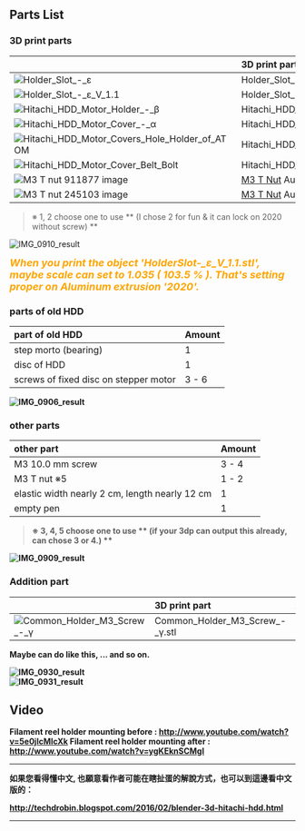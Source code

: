 ## Parts List

### 3D print parts

|         | 3D print part | Amount |
| :------ | :------------ | :----- |
| ![Holder_Slot_-_ε][Holder_Slot_-_ε] | Holder_Slot_-_ε.stl                                         ※1 | 1 |
| ![Holder_Slot_-_ε_V_1.1][Holder_Slot_-_ε_V_1.1] | Holder_Slot_-_ε_V_1.1.stl                       ※2 | 1 |
| ![Hitachi_HDD_Motor_Holder_-_β][Hitachi_HDD_Motor_Holder_-_β] | Hitachi_HDD_Motor_Holder_-_β.stl      | 1 |
| ![Hitachi_HDD_Motor_Cover_-_α][Hitachi_HDD_Motor_Cover_-_α] | Hitachi_HDD_Motor_Cover_-_α.stl         | 1 |
| ![Hitachi_HDD_Motor_Covers_Hole_Holder_of_ATOM][Hitachi_HDD_Motor_Covers_Hole_Holder_of_ATOM] | Hitachi_HDD_Motor_Covers_Hole_Holder_of_ATOM.stl  | 1 |
| ![Hitachi_HDD_Motor_Cover_Belt_Bolt][Hitachi_HDD_Motor_Cover_Belt_Bolt] | Hitachi_HDD_Motor_Cover_Belt_Bolt.stl                     | 2 |
| ![M3 T nut 911877 image][M3 T nut 911877 image] | [M3 T Nut][M3 T nut 911877] Author: [maso27][M3 T nut 911877 author]          ※3 | 1 - 2 |
| ![M3 T nut 245103 image][M3 T nut 245103 image] | [M3 T Nut][M3 T nut 245103] Author: [CaptainObvious][M3 T nut 245103 author]  ※4 | 1 - 2 |

> ※ 1, 2 choose one to use ** (I chose 2 for fun & it can lock on 2020 without screw) **

![IMG_0910_result][IMG_0910_result]

<FONT COLOR="orange" SIZE="4px"><B><I> 
When you print the object 'HolderSlot-_ε_V_1.1.stl', maybe scale can set to 1.035 ( 103.5 % ). That's setting proper on Aluminum extrusion '2020'.
</I><B></FONT> 


### parts of old HDD

| part of old HDD | Amount |
| :-------------- | :----- |
| step morto (bearing) | 1 |
| disc of HDD          | 1 |
| screws of fixed disc on stepper motor | 3 - 6 |

![IMG_0906_result][IMG_0906_result]

### other parts

| other part | Amount |
| :--------- | :----- |
| M3 10.0 mm screw       | 3 - 4 |
| M3 T nut           ※5 | 1 - 2 |
| elastic width nearly 2 cm, length nearly 12 cm | 1     |
| empty pen              | 1     |

> ※ 3, 4, 5 choose one to use ** (if your 3dp can output this already, can chose 3 or 4.)  **

![IMG_0909_result][IMG_0909_result]


### Addition part

|         | 3D print part | Amount |
| :------ | :------------ | :----- |
| ![Common_Holder_M3_Screw_-_γ][Common_Holder_M3_Screw_-_γ] | Common_Holder_M3_Screw_-_γ.stl | 1 - 2 |

Maybe can do like this, ... and so on.

![IMG_0930_result][IMG_0930_result] <br>
![IMG_0931_result][IMG_0931_result] <br>


## Video

Filament reel holder mounting before : http://www.youtube.com/watch?v=5e0jlcMIcXk
Filament reel holder mounting after : http://www.youtube.com/watch?v=ygKEknSCMgI

----
如果您看得懂中文, 也願意看作者可能在瞎扯蛋的解說方式，也可以到這邊看中文版的：

http://techdrobin.blogspot.com/2016/02/blender-3d-hitachi-hdd.html


----
[Holder_Slot_-_ε]: https://thingiverse-production-new.s3.amazonaws.com/renders/ca/06/78/46/a8/a16d9dd8abbf752edd9abf0f306bc00a_preview_tiny.jpg
[Holder_Slot_-_ε_V_1.1]: https://thingiverse-production-new.s3.amazonaws.com/renders/19/ba/3d/ee/9e/6ea8547de4a7ef07b309541d2a1476f4_preview_tiny.jpg
[Hitachi_HDD_Motor_Holder_-_β]: https://thingiverse-production-new.s3.amazonaws.com/renders/c6/f9/e1/54/2c/25d13a6d76cbc297c159f7e44d4b2193_preview_tiny.jpg
[Hitachi_HDD_Motor_Cover_-_α]: https://thingiverse-production-new.s3.amazonaws.com/renders/e4/21/63/ad/60/ec1c6242e8599bc4b39a0248704add60_preview_tiny.jpg
[Hitachi_HDD_Motor_Covers_Hole_Holder_of_ATOM]: https://thingiverse-production-new.s3.amazonaws.com/renders/65/69/5e/e9/aa/e3145e42a213666bf857207040af4d8b_preview_tiny.jpg
[Hitachi_HDD_Motor_Cover_Belt_Bolt]: https://thingiverse-production-new.s3.amazonaws.com/renders/81/b3/bc/5f/1b/1a7fd285ba272a9c7eb6a0ea7c5ece05_preview_tiny.jpg

[Common_Holder_M3_Screw_-_γ]: https://thingiverse-production-new.s3.amazonaws.com/renders/77/18/79/35/82/aad4ef805ce01a14b138bc12f1d5ab6e_preview_tiny.jpg

[M3 T nut 911877 image]: https://thingiverse-production-new.s3.amazonaws.com/renders/23/59/37/95/7f/V-Slot_no_nut_M3_preview_tinycard.jpg
[M3 T nut 245103 image]: http://thingiverse-production-new.s3.amazonaws.com/renders/8c/6e/01/cf/17/HammerNut_preview_tinycard.jpg

[M3 T nut 911877]: http://www.thingiverse.com/thing:911877
[M3 T nut 245103]: http://www.thingiverse.com/thing:245103

[M3 T nut 911877 author]: http://www.thingiverse.com/maso27/about
[M3 T nut 245103 author]: http://www.thingiverse.com/CaptainObvious/about

[Common_Holder_M3_Screw_-_γ]: https://thingiverse-production-new.s3.amazonaws.com/renders/77/18/79/35/82/aad4ef805ce01a14b138bc12f1d5ab6e_preview_tiny.jpg

[IMG_0910_result]: http://thingiverse-production-new.s3.amazonaws.com/renders/19/b6/78/0d/f7/26f7fbd29910db4e32ae4930cbe58a4f_preview_featured.JPG
[IMG_0906_result]: http://thingiverse-production-new.s3.amazonaws.com/renders/83/29/ec/5d/5d/b82746054f901fab4c9044654660cece_preview_featured.JPG
[IMG_0909_result]:http://thingiverse-production-new.s3.amazonaws.com/renders/cf/9c/37/b5/40/02312fb05989e5155adb4b7efe0b3bd5_preview_featured.JPG
[IMG_0930_result]: http://thingiverse-production-new.s3.amazonaws.com/renders/b2/d0/f8/ce/26/978e85d0a694b0d457774ccc8bb49586_preview_featured.JPG
[IMG_0931_result]: http://thingiverse-production-new.s3.amazonaws.com/renders/a1/9b/4e/0f/a9/4cfb04fb2181ed0cd554f4d48a656556_preview_featured.JPG



